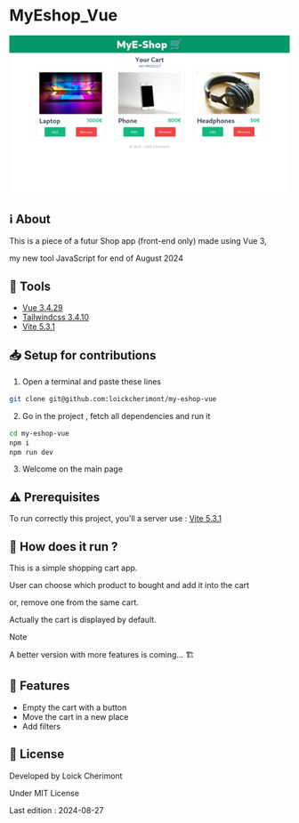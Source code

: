 # MyEshop_Vue

![Preview](./github/preview.png "MyEshop_Vue")


## :information_source: About  

This is a piece of a futur Shop app (front-end only) made using Vue 3,  

my new tool JavaScript for end of August 2024


## :wrench: Tools
- [Vue 3.4.29](https://vuejs.org/ "Vue official website")
- [Tailwindcss 3.4.10](https://tailwindcss.com/ "Tailwindcss official website")
- [Vite 5.3.1](https://vitejs.dev/ "Vite official website")


## :inbox_tray: Setup for contributions
1. Open a terminal and paste these lines

```bash
git clone git@github.com:loickcherimont/my-eshop-vue
```

2. Go in the project , fetch all dependencies and run it

```bash
cd my-eshop-vue
npm i
npm run dev
```

3. Welcome on the main page


## :warning: Prerequisites
To run correctly this project, you'll a server use : [Vite 5.3.1](https://vitejs.dev/ "Vite official website")

## :thinking: How does it run ?
This is a simple shopping cart app.  

User can choose which product to bought and add it into the cart  

or, remove one from the same cart.  

Actually the cart is displayed by default.

> [!NOTE]
> A better version with more features is coming... 🏗️

## :test_tube: Features
- Empty the cart with a button
- Move the cart in a new place
- Add filters


## :key: License

Developed by Loick Cherimont  

Under MIT License  

Last edition : 2024-08-27

